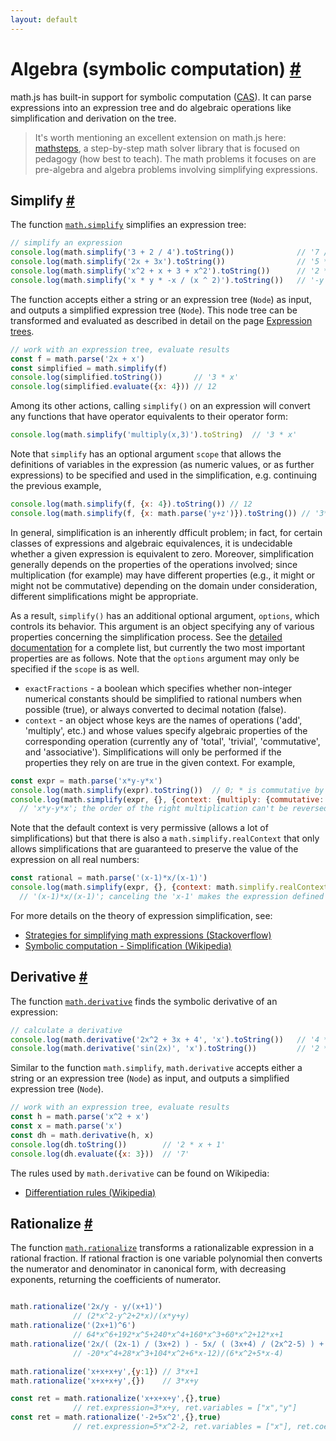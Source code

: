 ```yaml
---
layout: default
---
```


<h1 id="algebra-symbolic-computation">Algebra (symbolic computation) <a href="#algebra-symbolic-computation" title="Permalink">#</a></h1>

math.js has built-in support for symbolic computation ([CAS](https://www.wikiwand.com/en/Computer_algebra_system)). It can parse expressions into an expression tree and do algebraic operations like simplification and derivation on the tree.

> It's worth mentioning an excellent extension on math.js here: [mathsteps](https://github.com/socraticorg/mathsteps), a step-by-step math solver library that is focused on pedagogy (how best to teach). The math problems it focuses on are pre-algebra and algebra problems involving simplifying expressions.


<h2 id="simplify">Simplify <a href="#simplify" title="Permalink">#</a></h2>

The function [`math.simplify`](../reference/functions/simplify.html) simplifies an expression tree:

```js
// simplify an expression
console.log(math.simplify('3 + 2 / 4').toString())              // '7 / 2'
console.log(math.simplify('2x + 3x').toString())                // '5 * x'
console.log(math.simplify('x^2 + x + 3 + x^2').toString())      // '2 * x ^ 2 + x + 3'
console.log(math.simplify('x * y * -x / (x ^ 2)').toString())   // '-y'
```

The function accepts either a string or an expression tree (`Node`) as input, and outputs a simplified expression tree (`Node`). This node tree can be transformed and evaluated as described in detail on the page [Expression trees](expression_trees.html).

```js
// work with an expression tree, evaluate results
const f = math.parse('2x + x')
const simplified = math.simplify(f)
console.log(simplified.toString())       // '3 * x'
console.log(simplified.evaluate({x: 4})) // 12
```

Among its other actions, calling `simplify()` on an expression will convert
any functions that have operator equivalents to their operator form:
```js
console.log(math.simplify('multiply(x,3)').toString)  // '3 * x'
```

Note that `simplify` has an optional argument `scope` that allows the definitions of variables in the expression (as numeric values, or as further expressions) to be specified and used in the simplification, e.g. continuing the previous example,

```js
console.log(math.simplify(f, {x: 4}).toString()) // 12
console.log(math.simplify(f, {x: math.parse('y+z')}).toString()) // '3*(y+z)'
```

In general, simplification is an inherently dfficult problem; in fact, for certain classes of expressions and algebraic equivalences, it is undecidable whether a given expression is equivalent to zero. Moreover, simplification generally depends on the properties of the operations involved; since multiplication (for example) may have different properties (e.g., it might or might not be commutative) depending on the domain under consideration, different simplifications might be appropriate.

As a result, `simplify()` has an additional optional argument, `options`, which controls its behavior. This argument is an object specifying any of various properties concerning the simplification process. See the [detailed documentation](../reference/functions/simplify.html) for a complete list, but currently the two most important properties are as follows. Note that the `options` argument may only be specified if the `scope` is as well.

- `exactFractions` - a boolean which specifies whether non-integer numerical constants should be simplified to rational numbers when possible (true), or always converted to decimal notation (false).
- `context` - an object whose keys are the names of operations ('add', 'multiply', etc.) and whose values specify algebraic properties of the corresponding operation (currently any of 'total', 'trivial', 'commutative', and 'associative'). Simplifications will only be performed if the properties they rely on are true in the given context. For example,
```js
const expr = math.parse('x*y-y*x')
console.log(math.simplify(expr).toString())  // 0; * is commutative by default
console.log(math.simplify(expr, {}, {context: {multiply: {commutative: false}}}))
  // 'x*y-y*x'; the order of the right multiplication can't be reversed.
```

Note that the default context is very permissive (allows a lot of simplifications) but that there is also a `math.simplify.realContext` that only allows simplifications that are guaranteed to preserve the value of the expression on all real numbers:
```js
const rational = math.parse('(x-1)*x/(x-1)')
console.log(math.simplify(expr, {}, {context: math.simplify.realContext})
  // '(x-1)*x/(x-1)'; canceling the 'x-1' makes the expression defined at 1
```

For more details on the theory of expression simplification, see:

- [Strategies for simplifying math expressions (Stackoverflow)](https://stackoverflow.com/questions/7540227/strategies-for-simplifying-math-expressions)
- [Symbolic computation - Simplification (Wikipedia)](https://en.wikipedia.org/wiki/Symbolic_computation#Simplification)


<h2 id="derivative">Derivative <a href="#derivative" title="Permalink">#</a></h2>

The function [`math.derivative`](../reference/functions/derivative.html) finds the symbolic derivative of an expression:

```js
// calculate a derivative
console.log(math.derivative('2x^2 + 3x + 4', 'x').toString())   // '4 * x + 3'
console.log(math.derivative('sin(2x)', 'x').toString())         // '2 * cos(2 * x)'
```

Similar to the function `math.simplify`, `math.derivative` accepts either a string or an expression tree (`Node`) as input, and outputs a simplified expression tree (`Node`).

```js
// work with an expression tree, evaluate results
const h = math.parse('x^2 + x')
const x = math.parse('x')
const dh = math.derivative(h, x)
console.log(dh.toString())        // '2 * x + 1'
console.log(dh.evaluate({x: 3}))  // '7'
```

The rules used by `math.derivative` can be found on Wikipedia:

- [Differentiation rules (Wikipedia)](https://en.wikipedia.org/wiki/Differentiation_rules)


<h2 id="rationalize">Rationalize <a href="#rationalize" title="Permalink">#</a></h2>

The function [`math.rationalize`](../reference/functions/rationalize.html) transforms a rationalizable expression in a rational fraction.
If rational fraction is one variable polynomial then converts the numerator and denominator in canonical form, with decreasing exponents, returning the coefficients of numerator.

```js

math.rationalize('2x/y - y/(x+1)')
              // (2*x^2-y^2+2*x)/(x*y+y)
math.rationalize('(2x+1)^6')
              // 64*x^6+192*x^5+240*x^4+160*x^3+60*x^2+12*x+1
math.rationalize('2x/( (2x-1) / (3x+2) ) - 5x/ ( (3x+4) / (2x^2-5) ) + 3')
              // -20*x^4+28*x^3+104*x^2+6*x-12)/(6*x^2+5*x-4)

math.rationalize('x+x+x+y',{y:1}) // 3*x+1
math.rationalize('x+x+x+y',{})    // 3*x+y

const ret = math.rationalize('x+x+x+y',{},true)
              // ret.expression=3*x+y, ret.variables = ["x","y"]
const ret = math.rationalize('-2+5x^2',{},true)
              // ret.expression=5*x^2-2, ret.variables = ["x"], ret.coefficients=[-2,0,5]
```
